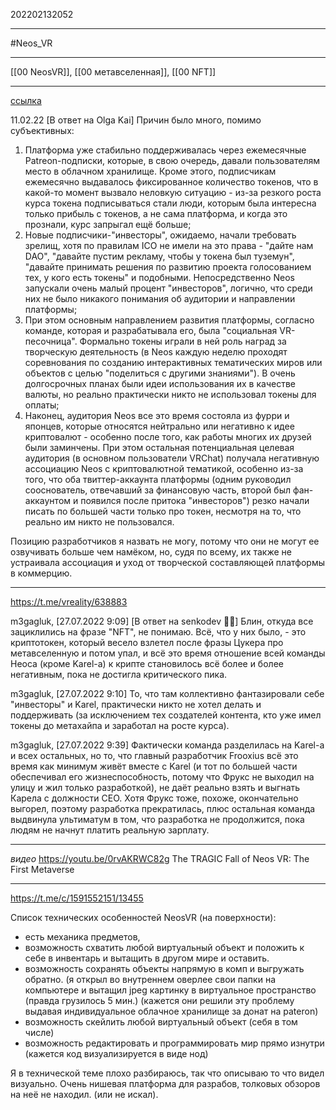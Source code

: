 202202132052
***
#Neos_VR 
***
[[00 NeosVR]], [[00 метавселенная]], [[00 NFT]]
***
[ссылка](https://t.me/joinmixr/30077)

11.02.22
[В ответ на Olga Kai]
Причин было много, помимо субъективных:
1. Платформа уже стабильно поддерживалась через ежемесячные Patreon-подписки, которые, в свою очередь, давали пользователям место в облачном хранилище. Кроме этого, подписчикам ежемесячно выдавалось фиксированное количество токенов, что в какой-то момент вызвало неловкую ситуацию - из-за резкого роста курса токена подписываться стали люди, которым была интересна только прибыль с токенов, а не сама платформа, и когда это прознали, курс запрыгал ещё больше;
2. Новые подписчики-"инвесторы", ожидаемо, начали требовать зрелищ, хотя по правилам ICO не имели на это права - "дайте нам DAO", "давайте пустим рекламу, чтобы у токена был туземун", "давайте принимать решения по развитию проекта голосованием тех, у кого есть токены" и подобными. Непосредственно Neos запускали очень малый процент "инвесторов", логично, что среди них не было никакого понимания об аудитории и направлении платформы;
3. При этом основным направлением развития платформы, согласно команде, которая и разрабатывала его, была "социальная VR-песочница". Формально токены играли в ней роль наград за творческую деятельность (в Neos каждую неделю проходят соревнования по созданию интерактивных тематических миров или объектов с целью "поделиться с другими знаниями"). В очень долгосрочных планах были идеи использования их в качестве валюты, но реально практически никто не использовал токены для оплаты;
4. Наконец, аудитория Neos все это время состояла из фурри и японцев, которые относятся нейтрально или негативно к идее криптовалют - особенно после того, как работы многих их друзей были заминчены. При этом остальная потенциальная целевая аудитория (в основном пользователи VRChat) получала негативную ассоциацию Neos с криптовалютной тематикой, особенно из-за того, что оба твиттер-аккаунта платформы (одним руководил сооснователь, отвечавший за финансовую часть, второй был фан-аккаунтом и появился после притока "инвесторов") резко начали писать по большей части только про токен, несмотря на то, что реально им никто не пользовался.

Позицию разработчиков я назвать не могу, потому что они не могут ее озвучивать больше чем намёком, но, судя по всему, их также не устраивала ассоциация и уход от творческой составляющей платформы в коммерцию.
***
https://t.me/vreality/638883

m3gagluk, [27.07.2022 9:09]
[В ответ на senkodev 🦊🎀]
Блин, откуда все зациклились на фразе "NFT", не понимаю. Всё, что у них было, - это криптотокен, который весело взлетел после фразы Цукера про метавселенную и потом упал, и всё это время отношение всей команды Неоса (кроме Karel-а) к крипте становилось всё более и более негативным, пока не достигла критического пика.

m3gagluk, [27.07.2022 9:10]
То, что там коллективно фантазировали себе "инвесторы" и Karel, практически никто не хотел делать и поддерживать (за исключением тех создателей контента, кто уже имел токены до метахайпа и заработал на росте курса).

m3gagluk, [27.07.2022 9:39]
Фактически команда разделилась на Karel-а и всех остальных, но то, что главный разработчик Frooxius всё это время как минимум живёт вместе с Karel (и тот по большей части обеспечивал его жизнеспособность, потому что Фрукс не выходил на улицу и жил только разработкой), не даёт реально взять и выгнать Карела с должности CEO. Хотя Фрукс тоже, похоже, окончательно выгорел, поэтому разработка прекратилась, плюс остальная команда выдвинула ультиматум в том, что разработка не продолжится, пока людям не начнут платить реальную зарплату.
***
*видео*
https://youtu.be/0rvAKRWC82g
The TRAGIC Fall of Neos VR: The First Metaverse
***
https://t.me/c/1591552151/13455

Список технических особенностей NeosVR (на поверхности):
- есть механика предметов, 
- возможность схватить любой виртуальный объект и положить к себе в инвентарь и вытащить в другом мире и оставить.
- возможность сохранять объекты напрямую в комп и выгружать обратно. 
(я открыл во внутреннем оверлее свои папки на компьютере и вытащил jpeg картинку в виртуальное пространство (правда грузилось 5 мин.)
(кажется они решили эту проблему выдавая индивидуальное облачное хранилище за донат на pateron)
- возможность скейлить любой виртуальный объект (себя в том числе)
- возможность редактировать и программировать мир прямо изнутри 
(кажется код визуализируется в виде нод)

Я в технической теме плохо разбираюсь, 
так что описываю то что видел визуально. 
Очень нишевая платформа для разрабов, толковых обзоров на неё не находил.
(или не искал).